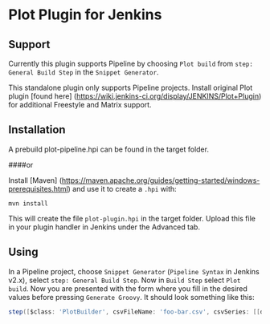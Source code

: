 # Plot Plugin for Jenkins

## Support
Currently this plugin supports Pipeline by choosing `Plot build` from `step: General Build Step` in the `Snippet Generator`.

This standalone plugin only supports Pipeline projects. Install original Plot plugin [found here] (https://wiki.jenkins-ci.org/display/JENKINS/Plot+Plugin) for additional Freestyle and Matrix support.

## Installation
A prebuild plot-pipeline.hpi can be found in the target folder.

####or

Install [Maven] (https://maven.apache.org/guides/getting-started/windows-prerequisites.html) and use it to create a `.hpi` with:
```
mvn install
```
This will create the file `plot-plugin.hpi` in the target folder. Upload this file in your plugin handler in Jenkins under the Advanced tab.

## Using
In a Pipeline project, choose `Snippet Generator` (`Pipeline Syntax` in Jenkins v2.x), select `step: General Build Step`. Now in `Build Step` select `Plot build`. Now you are presented with the form where you fill in the desired values before pressing `Generate Groovy`. It should look something like this:
```groovy
step([$class: 'PlotBuilder', csvFileName: 'foo-bar.csv', csvSeries: [[displayTableFlag: false, exclusionValues: '', file: 'data.plot', inclusionFlag: 'OFF', url: '']], exclZero: false, group: 'Group1', keepRecords: false, logarithmic: false, numBuilds: '30', style: 'line', title: 'Title2', useDescr: false, yaxis: 'Sample', yaxisMaximum: '', yaxisMinimum: ''])
```
